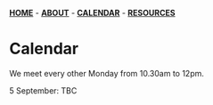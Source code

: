 [**HOME**](/index.md) - [**ABOUT**](/about.md) - [**CALENDAR**](calendar.md) - [**RESOURCES**](/resources.md)

# Calendar

We meet every other Monday from 10.30am to 12pm.

5 September: TBC
